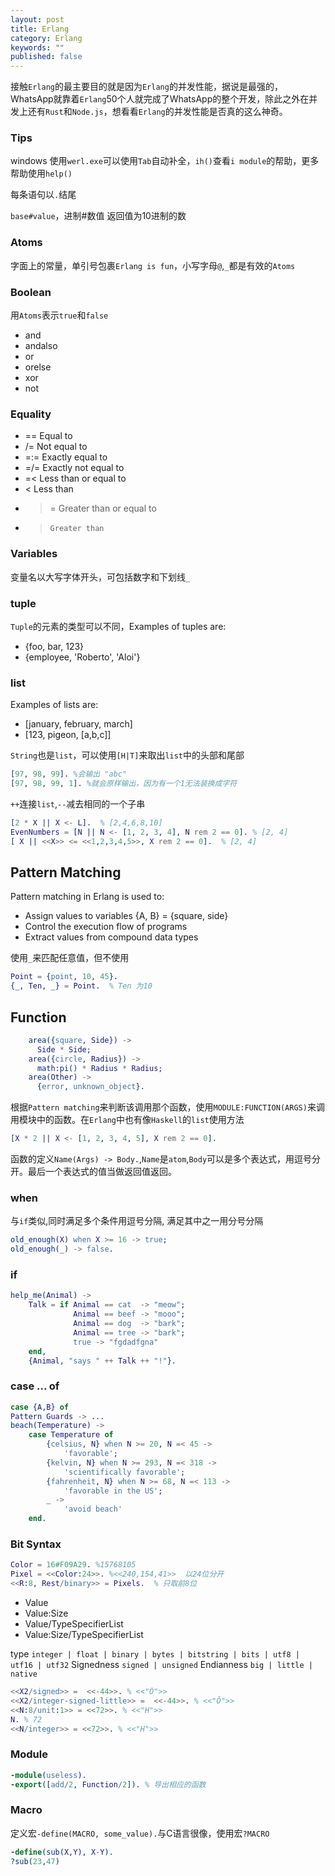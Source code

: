```yaml
---
layout: post
title: Erlang
category: Erlang
keywords: ""
published: false
---
```


接触`Erlang`的最主要目的就是因为`Erlang`的并发性能，据说是最强的，WhatsApp就靠着`Erlang`50个人就完成了WhatsApp的整个开发，除此之外在并发上还有`Rust`和`Node.js`，想看看`Erlang`的并发性能是否真的这么神奇。

### Tips

windows 使用`werl.exe`可以使用`Tab`自动补全，`ih()`查看`i module`的帮助，更多帮助使用`help()`

每条语句以`.`结尾

`base#value`，进制#数值 返回值为10进制的数

### Atoms

字面上的常量，单引号包裹`Erlang is fun`，小写字母`@`,`_`都是有效的`Atoms`

### Boolean

用`Atoms`表示`true`和`false`

- and
- andalso
- or
- orelse
- xor
- not

### Equality

- ==	Equal to
- /=	Not equal to
- =:=	Exactly equal to
- =/=	Exactly not equal to
- =<	Less than or equal to
- <		Less than
- >=	Greater than or equal to
- >		Greater than

### Variables

变量名以大写字体开头，可包括数字和下划线`_`

### tuple

`Tuple`的元素的类型可以不同，Examples of tuples are:

- {foo, bar, 123}
- {employee, 'Roberto', 'Aloi'}

### list

Examples of lists are:

- [january, february, march]
- [123, pigeon, [a,b,c]]

`String`也是`list`，可以使用`[H|T]`来取出`list`中的头部和尾部

```erlang
[97, 98, 99]. %会输出 "abc"
[97, 98, 99, 1]. %就会原样输出，因为有一个1无法装换成字符
```

`++`连接`list`,`--`减去相同的一个子串

```erlang
[2 * X || X <- L].  % [2,4,6,8,10]
EvenNumbers = [N || N <- [1, 2, 3, 4], N rem 2 == 0]. % [2, 4]
[ X || <<X>> <= <<1,2,3,4,5>>, X rem 2 == 0].  % [2, 4]  
```

## Pattern Matching

Pattern matching in Erlang is used to:

- Assign values to variables {A, B} = {square, side}
- Control the execution flow of programs
- Extract values from compound data types

使用`_`来匹配任意值，但不使用

```erlang
Point = {point, 10, 45}.
{_, Ten, _} = Point.  % Ten 为10
```

## Function

```erlang
    area({square, Side}) ->
      Side * Side;
    area({circle, Radius}) ->
      math:pi() * Radius * Radius;
    area(Other) ->
      {error, unknown_object}. 
```

根据`Pattern matching`来判断该调用那个函数，使用`MODULE:FUNCTION(ARGS)`来调用模块中的函数。在`Erlang`中也有像`Haskell`的`list`使用方法

```erlang
[X * 2 || X <- [1, 2, 3, 4, 5], X rem 2 == 0].
```

函数的定义`Name(Args) -> Body.`,`Name`是`atom`,`Body`可以是多个表达式，用逗号分开。最后一个表达式的值当做返回值返回。

### when

与`if`类似,同时满足多个条件用逗号分隔, 满足其中之一用分号分隔

```erlang
old_enough(X) when X >= 16 -> true;
old_enough(_) -> false.
```

### if

```erlang
help_me(Animal) ->
    Talk = if Animal == cat  -> "meow";
              Animal == beef -> "mooo";
              Animal == dog  -> "bark";
              Animal == tree -> "bark";
              true -> "fgdadfgna"
    end,
    {Animal, "says " ++ Talk ++ "!"}.
```

### case ... of

```erlang
case {A,B} of
Pattern Guards -> ...
beach(Temperature) ->
    case Temperature of
        {celsius, N} when N >= 20, N =< 45 ->
            'favorable';
        {kelvin, N} when N >= 293, N =< 318 ->
            'scientifically favorable';
        {fahrenheit, N} when N >= 68, N =< 113 ->
            'favorable in the US';
        _ ->
            'avoid beach'
    end.
```

### Bit Syntax

```erlang
Color = 16#F09A29. %15768105
Pixel = <<Color:24>>. %<<240,154,41>>  以24位分开
<<R:8, Rest/binary>> = Pixels.  % 只取前8位
```

- Value
- Value:Size
- Value/TypeSpecifierList
- Value:Size/TypeSpecifierList

type `integer | float | binary | bytes | bitstring | bits | utf8 | utf16 | utf32`
Signedness `signed | unsigned`
Endianness `big | little | native`

```erlang
<<X2/signed>> =  <<-44>>. % <<"Ô">>
<<X2/integer-signed-little>> =  <<-44>>. % <<"Ô">>
<<N:8/unit:1>> = <<72>>. % <<"H">>
N. % 72
<<N/integer>> = <<72>>. % <<"H">>
```

### Module

```erlang
-module(useless).
-export([add/2, Function/2]). % 导出相应的函数
```

### Macro

定义宏`-define(MACRO, some_value).`与C语言很像，使用宏`?MACRO`

```erlang
-define(sub(X,Y), X-Y).
?sub(23,47)
```



